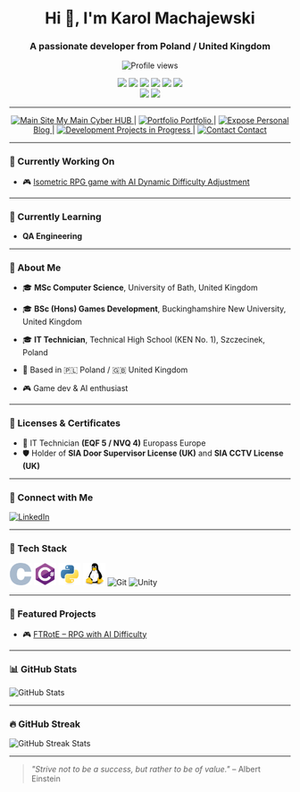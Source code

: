 <h1 align="center">Hi 👋, I'm Karol Machajewski</h1>
<h3 align="center">A passionate developer from Poland / United Kingdom</h3>

<p align="center">
  <img src="https://komarev.com/ghpvc/?username=tr4spy&label=Profile%20views&color=0e75b6&style=flat" alt="Profile views" />
</p>

<p align="center">
  <img src="https://img.shields.io/badge/C-00599C?style=for-the-badge&logo=c&logoColor=white" />
  <img src="https://img.shields.io/badge/C%23-239120?style=for-the-badge&logo=csharp&logoColor=white" />
  <img src="https://img.shields.io/badge/Python-3776AB?style=for-the-badge&logo=python&logoColor=white" />
  <img src="https://img.shields.io/badge/Unity-000000?style=for-the-badge&logo=unity&logoColor=white" />
  <img src="https://img.shields.io/badge/Linux-FCC624?style=for-the-badge&logo=linux&logoColor=black" />
  <img src="https://img.shields.io/badge/Git-F05032?style=for-the-badge&logo=git&logoColor=white" />
</br>
  <img src="https://img.shields.io/badge/SIA-Licensed-blue?style=for-the-badge&logo=shield&logoColor=white" />
  <img src="https://img.shields.io/badge/Location-Poland%20%2F%20UK-blueviolet?style=for-the-badge&logo=earth" />
</p>

---

<p align="center">
  <a href="https://tr4spy.com">
    <img src="https://tr4spy.com/favicon.ico" alt="Main Site" width="20" /> My Main Cyber HUB
  </a> |
  <a href="https://tr4spy.com/portfolio">
    <img src="https://tr4spy.com/favicon.ico" alt="Portfolio" width="20" /> Portfolio
  </a> |
  <a href="https://tr4spy.com/expose">
    <img src="https://tr4spy.com/favicon.ico" alt="Expose" width="20" /> Personal Blog
  </a> |
  <a href="https://tr4spy.com/development">
    <img src="https://tr4spy.com/favicon.ico" alt="Development" width="20" /> Projects in Progress
  </a> |
  <a href="https://tr4spy.com/portfolio/kontakt/">
    <img src="https://tr4spy.com/favicon.ico" alt="Contact" width="20" /> Contact
  </a>
</p>

---

### 🔭 Currently Working On

- 🎮 [Isometric RPG game with AI Dynamic Difficulty Adjustment](https://github.com/TR4SPY/FTRotE)

---

### 🌱 Currently Learning

- **QA Engineering**

---

### 👨 About Me

- 🎓 **MSc Computer Science**, University of Bath, United Kingdom
- 🎓 **BSc (Hons) Games Development**, Buckinghamshire New University, United Kingdom
- 🎓 **IT Technician**, Technical High School (KEN No. 1), Szczecinek, Poland

- 📍 Based in 🇵🇱 Poland / 🇬🇧 United Kingdom  
- 🎮 Game dev & AI enthusiast  

---

### 📖 Licenses & Certificates

- 📜 IT Technician **(EQF 5 / NVQ 4)** Europass Europe
- 🛡️ Holder of **SIA Door Supervisor License (UK)** and **SIA CCTV License (UK)**

---

### 🤝 Connect with Me

[<img src="https://raw.githubusercontent.com/rahuldkjain/github-profile-readme-generator/master/src/images/icons/Social/linked-in-alt.svg" width="24" height="24" alt="LinkedIn" />](https://linkedin.com/in/karolmachajewski)

---

### 🧰 Tech Stack

<p align="left">
  <img src="https://raw.githubusercontent.com/devicons/devicon/master/icons/c/c-original.svg" alt="C" width="40" height="40"/>
  <img src="https://raw.githubusercontent.com/devicons/devicon/master/icons/csharp/csharp-original.svg" alt="C#" width="40" height="40"/>
  <img src="https://raw.githubusercontent.com/devicons/devicon/master/icons/python/python-original.svg" alt="Python" width="40" height="40"/>
  <img src="https://raw.githubusercontent.com/devicons/devicon/master/icons/linux/linux-original.svg" alt="Linux" width="40" height="40"/>
  <img src="https://www.vectorlogo.zone/logos/git-scm/git-scm-icon.svg" alt="Git" width="40" height="40"/>
  <img src="https://www.vectorlogo.zone/logos/unity3d/unity3d-icon.svg" alt="Unity" width="40" height="40"/>
</p>

---

### 📌 Featured Projects

- 🎮 [FTRotE – RPG with AI Difficulty](https://github.com/TR4SPY/FTRotE)

---

### 📊 GitHub Stats

<picture>
  <source media="(prefers-color-scheme: dark)" srcset="https://github-readme-stats.vercel.app/api?username=tr4spy&show_icons=true&theme=dark"/>
  <img src="https://github-readme-stats.vercel.app/api?username=tr4spy&show_icons=true&theme=default" alt="GitHub Stats"/>
</picture>

---

### 🔥 GitHub Streak

<picture>
  <source media="(prefers-color-scheme: dark)" srcset="https://github-readme-streak-stats.herokuapp.com?user=tr4spy&theme=dark"/>
  <img src="https://github-readme-streak-stats.herokuapp.com?user=tr4spy&theme=default" alt="GitHub Streak Stats"/>
</picture>

---

> _"Strive not to be a success, but rather to be of value."_ – Albert Einstein
